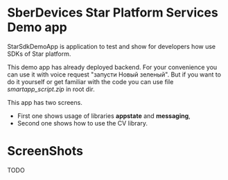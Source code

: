 # SberDevices Star Platform Services Demo app
StarSdkDemoApp is application to test and show for developers how use SDKs of Star platform.

This demo app has already deployed backend. For your convenience you can use it with voice request "запусти Новый зеленый".
But if you want to do it yourself or get familiar with the code you can use file *smartapp_script.zip* in root dir.

This app has two screens.
* First one shows usage of libraries **appstate** and **messaging**,
* Second one shows how to use the CV library.

# ScreenShots
TODO
